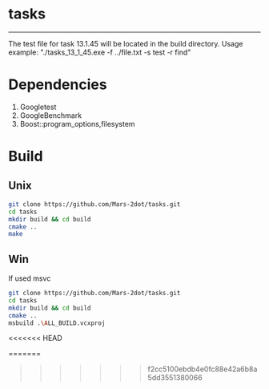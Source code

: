 # tasks
---  
The test file for task 13.1.45 will be located in the build directory. 
Usage example: "./tasks_13_1_45.exe -f ../file.txt -s test -r find" 
# **Dependencies**  
1) Googletest
2) GoogleBenchmark
3) Boost::program_options,filesystem
# **Build**  
## Unix   
```sh 
git clone https://github.com/Mars-2dot/tasks.git  
cd tasks  
mkdir build && cd build  
cmake ..  
make  
```
## Win
If used msvc 
```sh
git clone https://github.com/Mars-2dot/tasks.git  
cd tasks
mkdir build && cd build
cmake ..  
msbuild .\ALL_BUILD.vcxproj
```
<<<<<<< HEAD

=======
>>>>>>> f2cc5100ebdb4e0fc88e42a6b8a5dd3551380066
